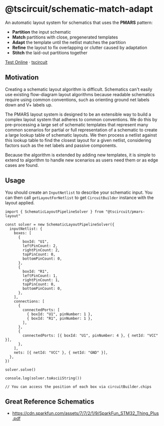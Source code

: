 # @tscircuit/schematic-match-adapt

An automatic layout system for schematics that uses the **PMARS** pattern:

- **Partition** the input schematic
- **Match** partitions with close, pregenerated templates
- **Adapt** the template until the netlist matches the partition
- **Refine** the layout to fix overlapping or clutter caused by adaptation
- **Stitch** the laid-out partitions together

[Test Online](https://pmars-layout.vercel.app) · [tscircuit](https://github.com/tscircuit/tscircuit)

## Motivation

Creating a schematic layout algorithm is difficult. Schematics can't easily
use existing flow-diagram layout algorithms because readable schematics require
using common conventions, such as orienting ground net labels down and V+
labels up.

The PMARS layout system is designed to be an extensible way to build a complex
layout system that adheres to common conventions. We do this by pre-processing a
large set of schematic templates that represent many common scenarios for
partial or full representation of a schematic to create a large lookup table of
schematic layouts. We then process a netlist against this lookup table to find
the closest layout for a given netlist, considering factors such as the net labels
and passive components.

Because the algorithm is extended by adding new templates, it is simple to
extend to algorithm to handle new scenarios as users need them or as edge cases
are found.

## Usage

You should create an `InputNetlist` to describe your schematic input. You can
then call `getLayoutForNetlist` to get `CircuitBuilder` instance with the
layout applied.

```tsx
import { SchematicLayoutPipelineSolver } from "@tscircuit/pmars-layout"

const solver = new SchematicLayoutPipelineSolver({
  inputNetlist: {
    boxes: [
      {
        boxId: "U1",
        leftPinCount: 2,
        rightPinCount: 2,
        topPinCount: 0,
        bottomPinCount: 0,
      },
      {
        boxId: "R1",
        leftPinCount: 1,
        rightPinCount: 1,
        topPinCount: 0,
        bottomPinCount: 0,
      },
    ],
    connections: [
      {
        connectedPorts: [
          { boxId: "U1", pinNumber: 1 },
          { boxId: "R1", pinNumber: 1 },
        ],
      },
      {
        connectedPorts: [{ boxId: "U1", pinNumber: 4 }, { netId: "VCC" }],
      },
    ],
    nets: [{ netId: "VCC" }, { netId: "GND" }],
  },
})

solver.solve()

console.log(solver.toAsciiString())

// You can access the position of each box via circuitBuilder.chips
```

## Great Reference Schematics

- https://cdn.sparkfun.com/assets/7/7/2/1/9/SparkFun_STM32_Thing_Plus.pdf

